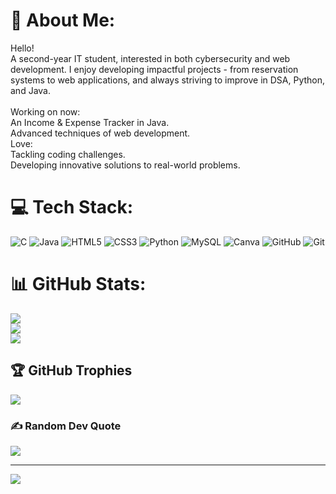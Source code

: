 # 💫 About Me:
Hello!<br>A second-year IT student, interested in both cybersecurity and web development. I enjoy developing impactful projects - from reservation systems to web applications, and always striving to improve in DSA, Python, and Java.<br><br>Working on now:<br>An Income & Expense Tracker in Java.<br>Advanced techniques of web development.<br>Love:<br>Tackling coding challenges.<br>Developing innovative solutions to real-world problems.<br>


# 💻 Tech Stack:
![C](https://img.shields.io/badge/c-%2300599C.svg?style=plastic&logo=c&logoColor=white) ![Java](https://img.shields.io/badge/java-%23ED8B00.svg?style=plastic&logo=openjdk&logoColor=white) ![HTML5](https://img.shields.io/badge/html5-%23E34F26.svg?style=plastic&logo=html5&logoColor=white) ![CSS3](https://img.shields.io/badge/css3-%231572B6.svg?style=plastic&logo=css3&logoColor=white) ![Python](https://img.shields.io/badge/python-3670A0?style=plastic&logo=python&logoColor=ffdd54) ![MySQL](https://img.shields.io/badge/mysql-4479A1.svg?style=plastic&logo=mysql&logoColor=white) ![Canva](https://img.shields.io/badge/Canva-%2300C4CC.svg?style=plastic&logo=Canva&logoColor=white) ![GitHub](https://img.shields.io/badge/github-%23121011.svg?style=plastic&logo=github&logoColor=white) ![Git](https://img.shields.io/badge/git-%23F05033.svg?style=plastic&logo=git&logoColor=white)
# 📊 GitHub Stats:
![](https://github-readme-stats.vercel.app/api?username=Namritha-R&theme=dark&hide_border=false&include_all_commits=false&count_private=false)<br/>
![](https://github-readme-streak-stats.herokuapp.com/?user=Namritha-R&theme=dark&hide_border=false)<br/>
![](https://github-readme-stats.vercel.app/api/top-langs/?username=Namritha-R&theme=dark&hide_border=false&include_all_commits=false&count_private=false&layout=compact)

## 🏆 GitHub Trophies
![](https://github-profile-trophy.vercel.app/?username=Namritha-R&theme=radical&no-frame=false&no-bg=true&margin-w=4)

### ✍️ Random Dev Quote
![](https://quotes-github-readme.vercel.app/api?type=horizontal&theme=radical)

---
[![](https://visitcount.itsvg.in/api?id=Namritha-R&icon=0&color=0)](https://visitcount.itsvg.in)

<!-- Proudly created with GPRM ( https://gprm.itsvg.in ) -->
